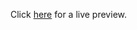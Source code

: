 Click [here](https://wrapbootstrap.com/theme/appstrap-bootstrap-4-template-WB0C6D0H4) for a live preview.
